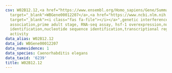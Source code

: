 ```yaml
---
csv: W02B12.12,<a href="https://www.ensembl.org/Homo_sapiens/Gene/Summary?db=core;g=WBGene00012207"
  target="_blank">WBGene00012207</a>,<a href="https://www.ncbi.nlm.nih.gov/pubmed/30894454"
  target="_blank"><i class="fas fa-file"></i></a>",genetic interference,functional
  association,prime adult stage, RNA-seq assay, hsf-1 overexpression,nucleotide sequence
  identification,nucleotide sequence identification,transcriptional regulation,up-regulates
  activity
data_alias: W02B12.12
data_id: WBGene00012207
data_numevidence: 1
data_species: Caenorhabditis elegans
data_taxid: '6239'
title: W02B12.12
---
```

